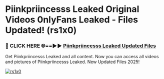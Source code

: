 # Piinkpriincesss Leaked Original Videos 0nlyFans Leaked - Files Updated! (rs1x0)

<h3>🔴 CLICK HERE 🌐==►► <a href="https://tinyurl.com/ehrbuxhb" rel="nofollow">Piinkpriincesss Leaked Updated Files</a></h3>

Get Piinkpriincesss Leaked and all content. Now you can access all videos and pictures of Piinkpriincesss Leaked. New Updated Files 2025!

[![rs1x0](https://i.imgur.com/lVYEuWS.gif)](https://tinyurl.com/ehrbuxhb)
